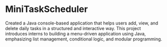 # MiniTaskScheduler
Created a Java console-based application that helps users add, view, and delete daily tasks in a structured and interactive way. This project introduces interns to building a menu-driven application using Java, emphasizing list management, conditional logic, and modular programming.
